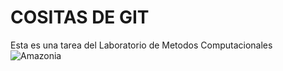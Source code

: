 # COSITAS DE GIT
Esta es una tarea del Laboratorio de Metodos Computacionales
![Amazonia](https://www.google.com/url?sa=i&url=https%3A%2F%2Fdecologia.info%2Fecosistemas%2Fselva-amazonica%2F&psig=AOvVaw1u_m_ZkBbNmBCsMCyE8dl9&ust=1589513859014000&source=images&cd=vfe&ved=0CAIQjRxqFwoTCNDz0dm2sukCFQAAAAAdAAAAABAJ)
